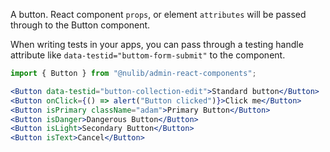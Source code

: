 A button. React component `props`, or element `attributes` will be passed through to the Button component.

When writing tests in your apps, you can pass through a testing handle attribute like `data-testid="buttom-form-submit"` to the component.

```js static
import { Button } from "@nulib/admin-react-components";
```

```jsx padded
<Button data-testid="button-collection-edit">Standard button</Button>
<Button onClick={() => alert("Button clicked")}>Click me</Button>
<Button isPrimary className="adam">Primary Button</Button>
<Button isDanger>Dangerous Button</Button>
<Button isLight>Secondary Button</Button>
<Button isText>Cancel</Button>
```
